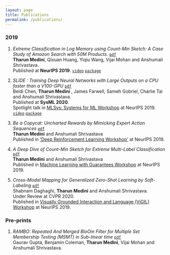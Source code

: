 ```yaml
---
layout: page
title: Publications
permalink: /publications/
---
```


### 2019

1. _Extreme Classification in Log Memory using Count-Min Sketch: A Case Study of Amazon Search with 50M Products_. [`pdf`](https://arxiv.org/pdf/1910.13830.pdf) <br/>
__Tharun Medini__, Qixuan Huang, Yiqiu Wang, Vijai Mohan and Anshumali Shrivastava. <br/>
Published at __NeurIPS 2019__. [`video`](https://www.youtube.com/watch?v=zHXy-AlzSxQ) [`package`](https://github.com/Tharun24/MACH/)

2. _SLIDE : Training Deep Neural Networks with Large Outputs on a CPU faster than a V100-GPU_ [`pdf`](https://arxiv.org/pdf/1903.03129.pdf) <br/>
Beidi Chen, __Tharun Medini__ , James Farwell, Sameh Gobriel, Charlie Tai and Anshumali Shrivastava. <br/>
Published at __SysML 2020__. <br/>
Spotlight talk in [MLSys: Systems for ML Workshop](http://learningsys.org/neurips19/) at NeurIPS 2019. [`video`](https://slideslive.com/38922010/mlsys-workshop-on-systems-for-ml-1) [`package`](https://github.com/keroro824/HashingDeepLearning)

3. _Be a Copycat: Uncharted Rewards by Mimicking Expert Action Sequences_ [`pdf`](https://tharun24.github.io/AAAI_Imitation.pdf) <br/>
__Tharun Medini__ and Anshumali Shrivastava <br/>
Published in ['Deep Reinforcement Learning Workshop'](https://sites.google.com/view/deep-rl-workshop-neurips-2019/home) at NeurIPS 2019. 

4. _A Deep Dive of Count-Min Sketch for Extreme Multi-Label Classification_ [`pdf`](https://openreview.net/pdf?id=S1evKR4KvB) <br/>
__Tharun Medini__ and Anshumali Shrivastava <br/>
Published in [Machine Learning with Guarantees Workshop](https://sites.google.com/view/mlwithguarantees) at NeurIPS 2019.

5. _Cross-Modal Mapping for Generalized Zero-Shot Learning by Soft-Labeling_ [`pdf`](https://vigilworkshop.github.io/static/papers/47.pdf)<br/>
Shabnam Daghaghi, __Tharun Medini__ and Anshumali Shrivastava. <br/>
Under Review at CVPR 2020. <br/>
Published in [Visually Grounded Interaction and Language (ViGIL) Workshop](https://vigilworkshop.github.io/) at NeurIPS 2019.

### Pre-prints

1. _RAMBO: Repeated And Merged BloOm Filter for Multiple Set Membership Testing (MSMT) in Sub-linear time_ [`pdf`](https://arxiv.org/pdf/1910.02611.pdf) <br/>
Gaurav Gupta, Benjamin Coleman, __Tharun Medini__, Vijai Mohan and Anshumali Shrivastava. <br/>

